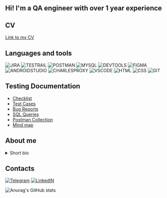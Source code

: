 

## Hi! I'm a QA engineer with over 1 year experience

## CV

[Link to my CV](https://drive.google.com/file/d/1RCcN2U66VvawzPQpNhrw6UMzQ6BjKJaU/view?usp=sharing)

## Languages and tools

![JIRA](https://img.shields.io/badge/-JIRA-212121?style=for-the-badge&logo=Jira&logoColor=2684FF)
![TESTRAIL](https://img.shields.io/badge/-TESTRAIL-212121?style=for-the-badge&logo=TestRail&logoColor=2684FF)
![POSTMAN](https://img.shields.io/badge/-POSTMAN-212121?style=for-the-badge&logo=POSTMAN&logoColor=#FFFFFF)
![MYSQL](https://img.shields.io/badge/-MYSQL-212121?style=for-the-badge&logo=MYSQL&logoColor=417399)
![DEVTOOLS](https://img.shields.io/badge/-DEVTOOLS-212121?style=for-the-badge&logo=GoogleChrome&logoColor=#0474E1)
![FIGMA](https://img.shields.io/badge/-FIGMA-212121?style=for-the-badge&logo=FIGMA&logoColor=9A54F2)
![ANDROIDSTUDIO](https://img.shields.io/badge/-ANDROID_STUDIO-212121?style=for-the-badge&logo=ANDROIDSTUDIO&logoColor=#4BE08F)
![CHARLESPROXY](https://img.shields.io/badge/-CHARLES_PROXY-212121?style=for-the-badge&logo=C&logoColor=#ECECEC)
![VSCODE](https://img.shields.io/badge/-VS_CODE-212121?style=for-the-badge&logo=VisualStudio&logoColor=22A4E7)
![HTML](https://img.shields.io/badge/-HTML-212121?style=for-the-badge&logo=HTML5&logoColor=D84924)
![CSS](https://img.shields.io/badge/-CSS-212121?style=for-the-badge&logo=CSS3&logoColor=2449D8)
![GIT](https://img.shields.io/badge/-GIT-212121?style=for-the-badge&logo=Git&logoColor=#EFD8D5)

## Testing Documentation 

* [Checklist](https://github.com/definight/checklist)
* [Test Cases](https://github.com/definight/test-cases)
* [Bug Reports](https://github.com/definight/bug-reports)
* [SQL Queries](https://github.com/definight/SQL)
* [Postman Collection](https://github.com/definight/postman)
* [Mind map](https://github.com/definight/mindmap)

## About me

<details>
   <summary>Short bio</summary>
  <p>
     I got interested in software and hardware at a preschool age, in the 1998-1999 years, at the time of 512 MB RAM and Intel Pentium 3. When i was 13, I built my first PC and I even still remember all the specs.
   </p>
<p>
    Internet literally changed my life. I realized how much people can discover just by surfing online but staying at home. I started spending many hours online: browsing Wikipedia, reading news from the countries around the world, discovering new tools like Photoshop or social networks.
   </p> 
<p>
    But computers and Internet always were like a hobby for me, before I asked myself: what stops me from getting a job in IT? I tried my skills in 2013-2014 as a QA engineer in a small team on freelance. But the job didn't pay well. I had to pay bills and loans, so I decide to get back to retail as a shop assistant.
   </p>
<p>
     Then I changed my job to logistics as a courier; that job was boring, nervous, and with no career progression. The more I worked, the often I thought about my software/hardware/IT background. And one day at the morning I made two decisions, that changed my life to much better track: quit job, and get a degree as a QA engineer.
   </p> 
<p>
   I got a temporary job to earn money for the education, worked hard up to 6 days a week , and up to 16 hours a day, cut my spendings as much as possible. After a 6 months I've earned enough to pay for QA course, so i quit my job and get all myself into education.
   </p>
<p>
   In summary, now I'm a QA engineer and an advanced PC user for over 16 years
   </p>
</details>

## Contacts

[![Telegram](https://img.shields.io/badge/-TELEGRAM-212121?style=for-the-badge&logo=Telegram&logoColor=#EFEFEF)](https://t.me/definight)
[![LinkedIN](https://img.shields.io/badge/-LINKEDIN-212121?style=for-the-badge&logo=LinkedIN&logoColor=0A66C2)](https://www.linkedin.com/in/definight/)

![Anurag's GitHub stats](https://github-readme-stats.vercel.app/api?username=definight&theme=dark)
